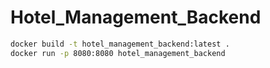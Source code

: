 # Hotel_Management_Backend

```bash
docker build -t hotel_management_backend:latest .
docker run -p 8080:8080 hotel_management_backend
```